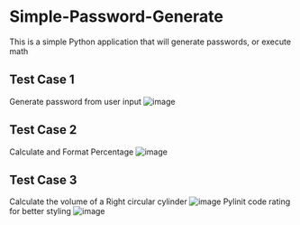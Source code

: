# Simple-Password-Generate
This is a simple Python application that will generate passwords, or execute math 
## Test Case 1
Generate password from user input
![image](https://user-images.githubusercontent.com/55926933/123950567-696e5800-d9d6-11eb-9f01-efa6a1eeab2c.png)
## Test Case 2
Calculate and Format Percentage 
![image](https://user-images.githubusercontent.com/55926933/123950578-6bd0b200-d9d6-11eb-81c3-3f13873f26f0.png)
## Test Case 3
Calculate the volume of a Right circular cylinder 
![image](https://user-images.githubusercontent.com/55926933/123950592-6ecba280-d9d6-11eb-8ba6-5094ea56bd87.png)
Pylinit code rating for better styling
![image](https://user-images.githubusercontent.com/55926933/123950603-71c69300-d9d6-11eb-892d-3009de32c210.png)
